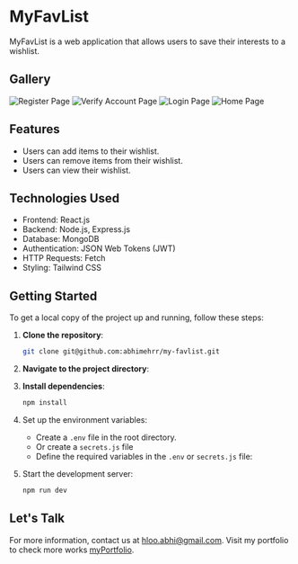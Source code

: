 # MyFavList

MyFavList is a web application that allows users to save their interests to a wishlist.

## Gallery

![Register Page](https://abhi.shre.in/assets/screenshots/my-fav-list/Register%2001.jpg)
![Verify Account Page](https://abhi.shre.in/assets/screenshots/my-fav-list/Register%2002.jpg)
![Login Page](https://abhi.shre.in/assets/screenshots/my-fav-list/Login.jpg)
![Home Page](https://abhi.shre.in/assets/screenshots/my-fav-list/Home.jpg)


## Features

- Users can add items to their wishlist.
- Users can remove items from their wishlist.
- Users can view their wishlist.

## Technologies Used

- Frontend: React.js
- Backend: Node.js, Express.js
- Database: MongoDB
- Authentication: JSON Web Tokens (JWT)
- HTTP Requests: Fetch
- Styling: Tailwind CSS

## Getting Started

To get a local copy of the project up and running, follow these steps:

1. **Clone the repository**:
   ```bash
   git clone git@github.com:abhimehrr/my-favlist.git

2. **Navigate to the project directory**:

3. **Install dependencies**:
   ```bash
   npm install


4. Set up the environment variables:
   - Create a `.env` file in the root directory.
   - Or create a `secrets.js` file
   - Define the required variables in the `.env` or `secrets.js` file:


5. Start the development server:
   ```bash
   npm run dev


## Let's Talk

For more information, contact us at [hloo.abhi@gmail.com](mailto:hloo.abhi@gmail.com).
Visit my portfolio to check more works [myPortfolio](https://a.shre.in/).
